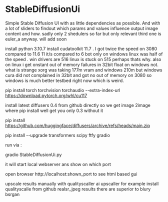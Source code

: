 # StableDiffusionUi

Simple Stable Diffusion UI with as little dependencies as possible. And with a lot of sliders to findout which params and values influence output image content and how. sadly only 2 shedulers so far but only relevant third one is euler_a anyway. will add soon

install python 3.10.7
install cudatoolkit 11.7 . I  got twice the speed on 3080 compared to 11.6 11 it/s compared to 6 bot only on windows linux was half of the speed . win drivers are 516 linux is stuck on 515 perhaps thats why. also on linux i get onstant out of memory failures in 32bit float on windows not. what is strange xorg was taking 177m vram and windows 210m but windows cura did not complained in 32bit and got no out of memory on 3080 so windows is much better testbed right now which is weird. 

pip install torch torchvision torchaudio --extra-index-url https://download.pytorch.org/whl/cu117 <br>

install latest diffusers 0.4 from github directly so we get image 2image where pip install well get you only 0.3 without it

pip install https://github.com/huggingface/diffusers/archive/refs/heads/main.zip


pip install --upgrade  transformers scipy ftfy gradio

run via : 

gradio StableDiffusionUi.py 

it will start local webserver ans show on which port

open browser http://localhost:shown_port to see html based gui

upscale results manually with qualityscaller ai upscaller for example install qualityscalle from github
realsr_jpeg results there are superior to blury bsrgan

